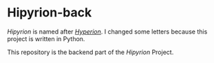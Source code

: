 # Hipyrion-back

*Hipyrion* is named after [*Hyperion*](https://en.wikipedia.org/wiki/Hyperion_(Titan)).
I changed some letters because this project is written in Python.

This repository is the backend part of the *Hipyrion* Project.
